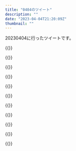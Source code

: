 ```yaml
---
title: "0404のツイート"
description: ""
date: "2023-04-04T21:20:09Z"
thumbnail: ""
---
```

20230404に行ったツイートです。
<!--more-->
{{<tweetlike text="ライザ3、全員分のそこそこの装備を作ってクエストこなすのとフェイタル\nSPはもういらないからアトリエ建て替え\nその前にジェム還元用アイテムか？今でも悪くは無いけど多分もうちょいいけるはず" screenname="jme/k.h (@JME_KH)" url="https://twitter.com/JME_KH/status/1643025530357428224?ref_src=twsrc%5Etfw" date="April 3 2023">}}

{{<tweetlike text="ジュム還元、まさか最終的には調合する必要すら無いとは" screenname="jme/k.h (@JME_KH)" url="https://twitter.com/JME_KH/status/1643026079693832192?ref_src=twsrc%5Etfw" date="April 3 2023">}}

{{<tweetlike text="DOFが強いの、PCだけかと思ってたけど、全機種なのか" screenname="jme/k.h (@JME_KH)" url="https://twitter.com/JME_KH/status/1643030847677935616?ref_src=twsrc%5Etfw" date="April 3 2023">}}

{{<tweetlike text="犬 最悪" screenname="jme/k.h (@JME_KH)" url="https://twitter.com/JME_KH/status/1643031139265974272?ref_src=twsrc%5Etfw" date="April 3 2023">}}

{{<tweetlike text="ベロリンガ、寿司" screenname="jme/k.h (@JME_KH)" url="https://twitter.com/JME_KH/status/1643085044553244673?ref_src=twsrc%5Etfw" date="April 3 2023">}}

{{<tweetlike text="APIもう死んだのか" screenname="jme/k.h (@JME_KH)" url="https://twitter.com/JME_KH/status/1643106104036163584?ref_src=twsrc%5Etfw" date="April 4 2023">}}

{{<tweetlike text="まだ動いてるか" screenname="jme/k.h (@JME_KH)" url="https://twitter.com/JME_KH/status/1643113846285144066?ref_src=twsrc%5Etfw" date="April 4 2023">}}

{{<tweetlike text="うげ、D&amp;D、行きつけの映画館に字幕が無い" screenname="jme/k.h (@JME_KH)" url="https://twitter.com/JME_KH/status/1643208966212816896?ref_src=twsrc%5Etfw" date="April 4 2023">}}

{{<tweetlike text="いや、別の用事のついでだからどうせ一番行きやすいとこ行くのも普段よりは面倒だからな" screenname="jme/k.h (@JME_KH)" url="https://twitter.com/JME_KH/status/1643211640039686146?ref_src=twsrc%5Etfw" date="April 4 2023">}}

{{<tweetlike text="いや、そもそも時間が合わない" screenname="jme/k.h (@JME_KH)" url="https://twitter.com/JME_KH/status/1643211875939946497?ref_src=twsrc%5Etfw" date="April 4 2023">}}

{{<tweetlike text="ライザ3、見えてるクエスト終わり\n見聞録とかレシピとか" screenname="jme/k.h (@JME_KH)" url="https://twitter.com/JME_KH/status/1643270710259843075?ref_src=twsrc%5Etfw" date="April 4 2023">}}

